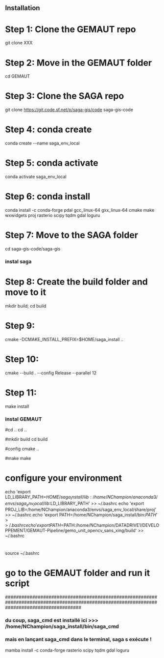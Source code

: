 ## Installation 

# Step 1: Clone the GEMAUT repo
git clone XXX 

# Step 2: Move in the GEMAUT folder
cd GEMAUT

# Step 3: Clone the SAGA repo
git clone https://git.code.sf.net/p/saga-gis/code saga-gis-code

# Step 4: conda create
conda create --name saga_env_local

# Step 5: conda activate
conda activate saga_env_local

# Step 6: conda install
conda install -c conda-forge pdal gcc_linux-64 gxx_linux-64 cmake make wxwidgets proj rasterio scipy tqdm gdal loguru

# Step 7: Move to the SAGA folder
cd saga-gis-code/saga-gis

### instal saga 

# Step 8: Create the build folder and move to it
mkdir build; cd build

# Step 9: 
cmake -DCMAKE_INSTALL_PREFIX=$HOME/saga_install ..

# Step 10: 
cmake --build . --config Release --parallel 12

# Step 11: 
make install

### instal GEMAUT

#cd ..
cd ..

#mkdir build
cd build

#config
cmake ..

#make
make

# configure your environment
echo 'export LD_LIBRARY_PATH=$HOME/saga_install/lib:/home/NChampion/anaconda3/envs/saga_env_local/lib:$LD_LIBRARY_PATH' >> ~/.bashrc
echo 'export PROJ_LIB=/home/NChampion/anaconda3/envs/saga_env_local/share/proj' >> ~/.bashrc
echo 'export PATH=/home/NChampion/saga_install/bin:$PATH' >> ~/.bashrc
echo 'export PATH=$PATH:/home/NChampion/DATADRIVE1/DEVELOPPEMENT/GEMAUT-Pipeline/gemo_unit_opencv_sans_xing/build' >> ~/.bashrc

# 
source ~/.bashrc

# go to the GEMAUT folder and run it script

############################################################################################################################################
### du coup, saga_cmd est installé ici >>> /home/NChampion/saga_install/bin/saga_cmd
### mais en lançant saga_cmd dans le terminal, saga s exécute ! 

mamba install -c conda-forge rasterio scipy tqdm gdal loguru

